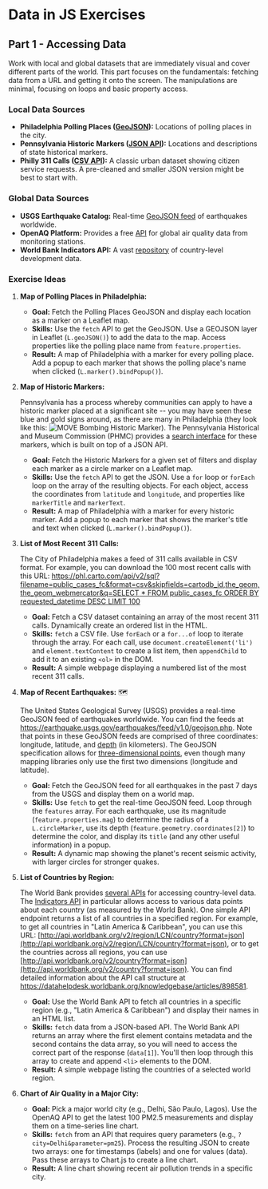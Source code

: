 # Data in JS Exercises

## Part 1 - Accessing Data

Work with local and global datasets that are immediately visual and cover different parts of the world. This part focuses on the fundamentals: fetching data from a URL and getting it onto the screen. The manipulations are minimal, focusing on loops and basic property access.

### **Local Data Sources**

* **Philadelphia Polling Places ([GeoJSON](https://opendataphilly.org/datasets/polling-places/)):** Locations of polling places in the city.
* **Pennsylvania Historic Markers ([JSON API](https://share.phmc.pa.gov/markers/)):** Locations and descriptions of state historical markers.
* **Philly 311 Calls ([CSV API](https://opendataphilly.org/datasets/311-service-and-information-requests/)):** A classic urban dataset showing citizen service requests. A pre-cleaned and smaller JSON version might be best to start with.

### **Global Data Sources**

* **USGS Earthquake Catalog:** Real-time [GeoJSON feed](https://earthquake.usgs.gov/earthquakes/feed/v1.0/geojson.php) of earthquakes worldwide.
* **OpenAQ Platform:** Provides a free [API](https://api.openaq.org/) for global air quality data from monitoring stations.
* **World Bank Indicators API:** A vast [repository](https://datahelpdesk.worldbank.org/knowledgebase/articles/889392-about-the-indicators-api-documentation) of country-level development data.

### **Exercise Ideas**

1. **Map of Polling Places in Philadelphia:**
    * **Goal:** Fetch the Polling Places GeoJSON and display each location as a marker on a Leaflet map.
    * **Skills:** Use the `fetch` API to get the GeoJSON. Use a GEOJSON layer in Leaflet (`L.geoJSON()`) to add the data to the map. Access properties like the polling place name from `feature.properties`.
    * **Result:** A map of Philadelphia with a marker for every polling place. Add a popup to each marker that shows the polling place's name when clicked (`L.marker().bindPopup()`).

2. **Map of Historic Markers:**

    Pennsylvania has a process whereby communities can apply to have a historic marker placed at a significant site -- you may have seen these blue and gold signs around, as there are many in Philadelphia (they look like this: ![MOVE Bombing Historic Marker](../../images/pa_historic_marker_move.jpg)). The Pennsylvania Historical and Museum Commission (PHMC) provides a [search interface](https://share.phmc.pa.gov/markers/) for these markers, which is built on top of a JSON API.

    * **Goal:** Fetch the Historic Markers for a given set of filters and display each marker as a circle marker on a Leaflet map.
    * **Skills:** Use the `fetch` API to get the JSON. Use a `for` loop or `forEach` loop on the array of the resulting objects. For each object, access the coordinates from `latitude` and `longitude`, and properties like `markerTitle` and `markerText`.
    * **Result:** A map of Philadelphia with a marker for every historic marker. Add a popup to each marker that shows the marker's title and text when clicked (`L.marker().bindPopup()`).

3. **List of Most Recent 311 Calls:**

    The City of Philadelphia makes a feed of 311 calls available in CSV format. For example, you can download the 100 most recent calls with this URL: [https://phl.carto.com/api/v2/sql?filename=public_cases_fc&format=csv&skipfields=cartodb_id,the_geom,the_geom_webmercator&q=SELECT * FROM public_cases_fc ORDER BY requested_datetime DESC LIMIT 100](https://phl.carto.com/api/v2/sql?filename=public_cases_fc&format=csv&skipfields=cartodb_id,the_geom,the_geom_webmercator&q=SELECT+*+FROM+public_cases_fc+ORDER+BY+requested_datetime+DESC+LIMIT+100)

    * **Goal:** Fetch a CSV dataset containing an array of the most recent 311 calls. Dynamically create an ordered list in the HTML.
    * **Skills:** `fetch` a CSV file. Use `forEach` or a `for...of` loop to iterate through the array. For each call, use `document.createElement('li')` and `element.textContent` to create a list item, then `appendChild` to add it to an existing `<ol>` in the DOM.
    * **Result:** A simple webpage displaying a numbered list of the most recent 311 calls.

4. **Map of Recent Earthquakes:** 🗺️

    The United States Geological Survey (USGS) provides a real-time GeoJSON feed of earthquakes worldwide. You can find the feeds at <https://earthquake.usgs.gov/earthquakes/feed/v1.0/geojson.php>. Note that points in these GeoJSON feeds are comprised of three coordinates: longitude, latitude, and [depth](https://earthquake.usgs.gov/data/comcat/index.php#depth) (in kilometers). The GeoJSON specification allows for [three-dimensional points](https://datatracker.ietf.org/doc/html/rfc7946#section-3.1.1), even though many mapping libraries only use the first two dimensions (longitude and latitude).

    * **Goal:** Fetch the GeoJSON feed for all earthquakes in the past 7 days from the USGS and display them on a world map.
    * **Skills:** Use `fetch` to get the real-time GeoJSON feed. Loop through the `features` array. For each earthquake, use its magnitude (`feature.properties.mag`) to determine the radius of a `L.circleMarker`, use its depth (`feature.geometry.coordinates[2]`) to determine the color, and display its `title` (and any other useful information) in a popup.
    * **Result:** A dynamic map showing the planet's recent seismic activity, with larger circles for stronger quakes.

5. **List of Countries by Region:**

    The World Bank provides [several APIs](https://datahelpdesk.worldbank.org/knowledgebase/articles/889386-developer-information-overview) for accessing country-level data. The [Indicators API](https://datahelpdesk.worldbank.org/knowledgebase/articles/889392-about-the-indicators-api-documentation) in particular allows access to various data points about each country (as measured by the World Bank). One simple API endpoint returns a list of all countries in a specified region. For example, to get all countries in "Latin America & Caribbean", you can use this URL: [http://api.worldbank.org/v2/region/LCN/country?format=json](http://api.worldbank.org/v2/region/LCN/country?format=json), or to get the countries across all regions, you can use [http://api.worldbank.org/v2/country?format=json](http://api.worldbank.org/v2/country?format=json). You can find detailed information about the API call structure at <https://datahelpdesk.worldbank.org/knowledgebase/articles/898581>.

    * **Goal:** Use the World Bank API to fetch all countries in a specific region (e.g., "Latin America & Caribbean") and display their names in an HTML list.
    * **Skills:** `fetch` data from a JSON-based API. The World Bank API returns an array where the first element contains metadata and the second contains the data array, so you will need to access the correct part of the response (`data[1]`). You'll then loop through this array to create and append `<li>` elements to the DOM.
    * **Result:** A simple webpage listing the countries of a selected world region.

6. **Chart of Air Quality in a Major City:**
    * **Goal:** Pick a major world city (e.g., Delhi, São Paulo, Lagos). Use the OpenAQ API to get the latest 100 PM2.5 measurements and display them on a time-series line chart.
    * **Skills:** `fetch` from an API that requires query parameters (e.g., `?city=Delhi&parameter=pm25`). Process the resulting JSON to create two arrays: one for timestamps (labels) and one for values (data). Pass these arrays to Chart.js to create a line chart.
    * **Result:** A line chart showing recent air pollution trends in a specific city.
